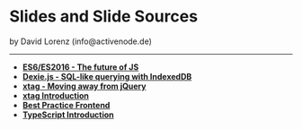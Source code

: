 <h1>Slides and Slide Sources</h1>
<p>by David Lorenz (info@activenode.de)</p>
<hr />

- **[ES6/ES2016 - The future of JS](https://slides.com/activenode/future-of-javascript/)**
- **[Dexie.js - SQL-like querying with IndexedDB](https://slides.com/activenode/dexiejs)**
- **[xtag - Moving away from jQuery](http://slides.com/activenode/xtag-2#/)**
- **[xtag Introduction](http://activenode.github.io/p/x-tag/index.html)**
- **[Best Practice Frontend](https://slides.com/activenode/best-practice-frontend/)**
- **[TypeScript Introduction](http://slides.com/activenode/typescript-introduction#/)**



